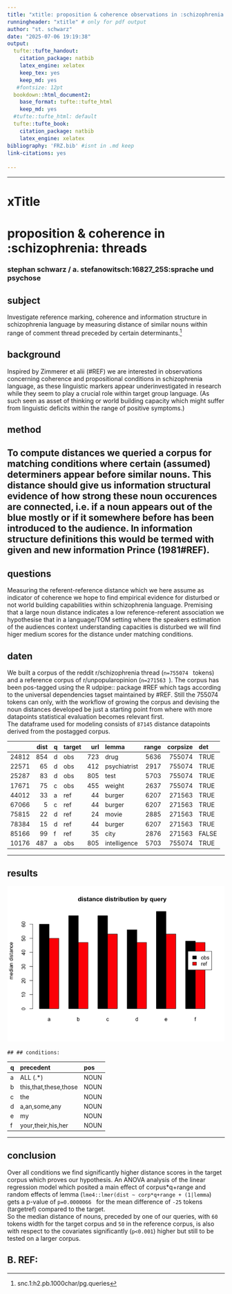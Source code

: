 ```yaml
---
title: "xtitle: proposition & coherence observations in :schizophrenia: threads"
runningheader: "xtitle" # only for pdf output
author: "st. schwarz"
date: "2025-07-06 19:19:38"
output:
  tufte::tufte_handout:
    citation_package: natbib
    latex_engine: xelatex
    keep_tex: yes
    keep_md: yes
   #fontsize: 12pt
  bookdown::html_document2:
    base_format: tufte::tufte_html
    keep_md: yes
  #tufte::tufte_html: default
  tufte::tufte_book:
    citation_package: natbib
    latex_engine: xelatex
bibliography: 'FRZ.bib' #isnt in .md keep
link-citations: yes

---
```

















---

# xTitle
# proposition & coherence in :schizophrenia: threads
### stephan schwarz / a. stefanowitsch:16827_25S:sprache und psychose
## subject
Investigate reference marking, coherence and information structure in schizophrenia language by measuring distance of similar nouns within range of comment thread preceded by certain determinants.[^1]
## background
Inspired by Zimmerer et alii (#REF) we are interested in observations concerning coherence and propositional conditions in schizophrenia language, as these linguistic markers appear underinvestigated in research while they seem to play a crucial role within target group language. (As such seen as asset of thinking or world building capacity which might suffer from linguistic deficits within the range of positive symptoms.)
## method
To compute distances we queried a corpus for matching conditions where certain (assumed) determiners appear before similar nouns. This distance should give us information structural evidence of how strong these noun occurences are connected, i.e. if a noun appears out of the blue mostly or if it somewhere before has been introduced to the audience. In information structure definitions this would be termed with **given and new information** Prince (1981#REF).
----
## questions
Measuring the referent-reference distance which we here assume as indicator of coherence we hope to find empirical evidence for disturbed or not world building capabilities within schizophrenia language. Premising that a large noun distance indicates a low reference-referent association we hypothesise that in a language/TOM setting where the speakers estimation of the audiences context understanding capacities is disturbed we will find higer medium scores for the distance under matching conditions.
## daten
We built a corpus of the reddit r/schizophrenia thread (```n=755074 ``` tokens) and a reference corpus of r/unpopularopinion (```n=271563 ```). The corpus has been pos-tagged using the R udpipe:: package #REF which tags according to the universal dependencies tagset maintained by #REF. Still the 755074 tokens can only, with the workflow of growing the corpus and devising the noun distances developed be just a starting point from where with more datapoints statistical evaluation becomes relevant first.   
The dataframe used for modeling consists of ``` 87145 ``` distance datapoints derived from the postagged corpus.


|      | dist|q  |target | url|lemma        | range| corpsize|det   |
|:-----|----:|:--|:------|---:|:------------|-----:|--------:|:-----|
|24812 |  854|d  |obs    | 723|drug         |  5636|   755074|TRUE  |
|22571 |   65|d  |obs    | 412|psychiatrist |  2917|   755074|TRUE  |
|25287 |   83|d  |obs    | 805|test         |  5703|   755074|TRUE  |
|17671 |   75|c  |obs    | 455|weight       |  2637|   755074|TRUE  |
|44012 |   33|a  |ref    |  44|burger       |  6207|   271563|TRUE  |
|67066 |    5|c  |ref    |  44|burger       |  6207|   271563|TRUE  |
|75815 |   22|d  |ref    |  24|movie        |  2885|   271563|TRUE  |
|78384 |   15|d  |ref    |  44|burger       |  6207|   271563|TRUE  |
|85166 |   99|f  |ref    |  35|city         |  2876|   271563|FALSE |
|10176 |  487|a  |obs    | 805|intelligence |  5703|   755074|TRUE  |

----
## results




<img src="index_files/figure-html/df1-vis-1.png"  />

```
## ## conditions:
```



|q  |precedent             |pos  |
|:--|:---------------------|:----|
|a  |ALL (.*)              |NOUN |
|b  |this,that,these,those |NOUN |
|c  |the                   |NOUN |
|d  |a,an,some,any         |NOUN |
|e  |my                    |NOUN |
|f  |your,their,his,her    |NOUN |



----
## conclusion
Over all conditions <!--**B** (``` this, that, these, those, DET ```)-->we find significantly higher distance scores in the target corpus which proves our hypothesis. An ANOVA analysis of the linear regression model which posited a main effect of corpus\*q+range and random effects of lemma (`lme4::lmer(dist ~ corp*q+range + (1|lemma`) gets a p-value of ```p=0.0000066 ``` for the mean difference of ``` -25 ``` tokens (targetref) compared to the target.   
So the median distance of nouns, preceded by one of our queries, with ``` 60 ``` tokens width for the target corpus and ``` 50 ``` in the reference corpus, is also with respect to the covariates significantly (``p<0.001``) higher but still to be tested on a larger corpus.
## B. REF:
[^1]:snc.1:h2.pb.1000char/pg.queries
